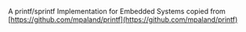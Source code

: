 A printf/sprintf Implementation for Embedded Systems copied from
[https://github.com/mpaland/printf](https://github.com/mpaland/printf)